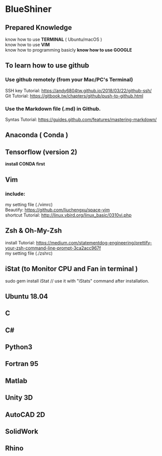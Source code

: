 # BlueShiner  


## Prepared Knowledge  

know how to use **TERMINAL** ( Ubuntu/macOS )  
know how to use **VIM**  
know how to programming basicly
**know how to use GOOGLE**  



## To learn how to use github  
### Use github remotely (from your Mac/PC's Terminal)  

SSH key Tutorial: https://andy6804tw.github.io/2018/03/22/github-ssh/  
Git Tutorial: https://gitbook.tw/chapters/github/push-to-github.html  

### Use the Markdown file (.md) in Github.  
Syntas Tutorial: https://guides.github.com/features/mastering-markdown/  



## Anaconda ( Conda )
## Tensorflow (version 2)

**install CONDA first**



## Vim
### include:
my setting file (./vimrc)  
Beautify: https://github.com/liuchengxu/space-vim  
shortcut Tutorial: http://linux.vbird.org/linux_basic/0310vi.php  


## Zsh & Oh-My-Zsh

install Tutorial: https://medium.com/statementdog-engineering/prettify-your-zsh-command-line-prompt-3ca2acc967f  
my setting file (./zshrc)

## iStat (to Monitor CPU and Fan in terminal )
sudo gem install iStat
// use it with "iStats" command after installation.


## Ubuntu 18.04
## C
## C#
## Python3
## Fortran 95
## Matlab
## Unity 3D
## AutoCAD 2D
## SolidWork
## Rhino




